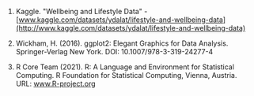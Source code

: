1.  Kaggle. "Wellbeing and Lifestyle Data" - [www.kaggle.com/datasets/ydalat/lifestyle-and-wellbeing-data](http://www.kaggle.com/datasets/ydalat/lifestyle-and-wellbeing-data)

2.  Wickham, H. (2016). ggplot2: Elegant Graphics for Data Analysis. Springer-Verlag New York. DOI: 10.1007/978-3-319-24277-4

3.  R Core Team (2021). R: A Language and Environment for Statistical Computing. R Foundation for Statistical Computing, Vienna, Austria. URL: www.R-project.org
